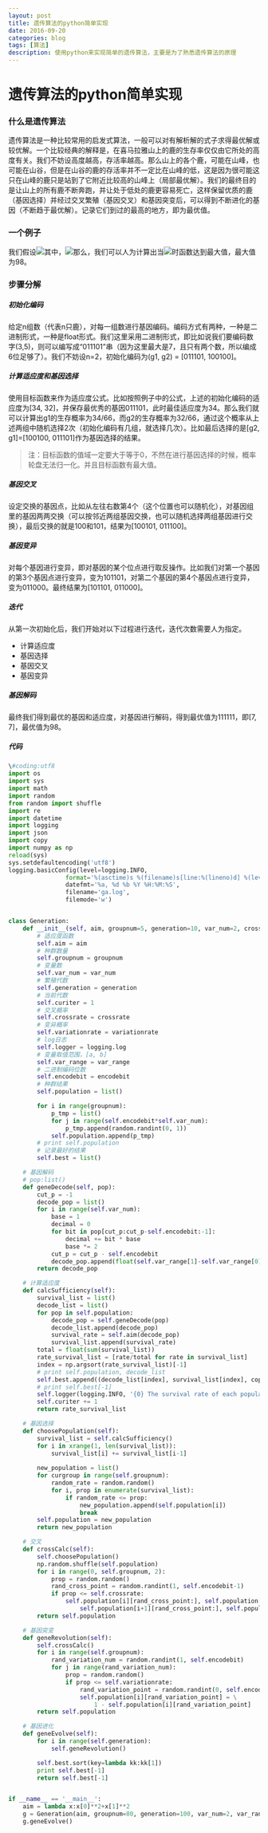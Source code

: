 ```yaml
--- 
layout: post 
title: 遗传算法的python简单实现
date: 2016-09-20 
categories: blog 
tags: [算法] 
description: 使用python来实现简单的遗传算法，主要是为了熟悉遗传算法的原理
--- 
```


# 遗传算法的python简单实现

### 什么是遗传算法

遗传算法是一种比较常用的启发式算法，一般可以对有解析解的式子求得最优解或较优解。一个比较经典的解释是，在喜马拉雅山上的鹿的生存率仅仅由它所处的高度有关。我们不妨设高度越高，存活率越高。那么山上的各个鹿，可能在山峰，也可能在山谷，但是在山谷的鹿的存活率并不一定比在山峰的低，这是因为很可能这只在山峰的鹿只是站到了它附近比较高的山峰上（局部最优解）。我们的最终目的是让山上的所有鹿不断奔跑，并让处于低处的鹿更容易死亡，这样保留优质的鹿（基因选择）并经过交叉繁殖（基因交叉）和基因突变后，可以得到不断进化的基因（不断趋于最优解）。记录它们到过的最高的地方，即为最优值。


### 一个例子

我们假设<img src="http://chart.googleapis.com/chart?cht=tx&chl=$f(x_1,x_2)=x_1^2 + x_2^2$" style="border:none;">其中，<img src="http://chart.googleapis.com/chart?cht=tx&chl=$x\subseteq	[0,7],y\subseteq[0,7]$" style="border:none;">那么，我们可以人为计算出当<img src="http://chart.googleapis.com/chart?cht=tx&chl=$x_1=8 and x_2=8$" style="border:none;">时函数达到最大值，最大值为98。

### 步骤分解

##### 初始化编码

给定n组数（代表n只鹿），对每一组数进行基因编码。编码方式有两种，一种是二进制形式，一种是float形式。我们这里采用二进制形式，即比如说我们要编码数字(3,5)，则可以编写成“011101”串（因为这里最大是7，且只有两个数，所以编成6位足够了）。我们不妨设n=2，初始化编码为(g1, g2) = [011101, 100100]。

##### 计算适应度和基因选择

使用目标函数来作为适应度公式。比如按照例子中的公式，上述的初始化编码的适应度为[34, 32]，并保存最优秀的基因011101，此时最佳适应度为34。那么我们就可以计算出g1的生存概率为34/66，而g2的生存概率为32/66，通过这个概率从上述两组中随机选择2次（初始化编码有几组，就选择几次）。比如最后选择的是[g2, g1]=[100100, 011101]作为基因选择的结果。

> 注：目标函数的值域一定要大于等于0，不然在进行基因选择的时候，概率轮盘无法归一化。并且目标函数有最大值。

##### 基因交叉

设定交换的基因点，比如从左往右数第4个（这个位置也可以随机化），对基因组里的基因两两交换（可以按邻近两组基因交换，也可以随机选择两组基因进行交换），最后交换的就是100和101，结果为[100101, 011100]。

##### 基因变异

对每个基因进行变异，即对基因的某个位点进行取反操作。比如我们对第一个基因的第3个基因点进行变异，变为101101，对第二个基因的第4个基因点进行变异，变为011000。最终结果为[101101, 011000]。

##### 迭代

从第一次初始化后，我们开始对以下过程进行迭代，迭代次数需要人为指定。

* 计算适应度
* 基因选择
* 基因交叉
* 基因变异

##### 基因解码
最终我们得到最优的基因和适应度，对基因进行解码，得到最优值为111111，即[7, 7]，最优值为98。

##### 代码

```python
\#coding:utf8
import os
import sys
import math
import random
from random import shuffle
import re
import datetime
import logging
import json
import copy
import numpy as np
reload(sys)
sys.setdefaultencoding('utf8')
logging.basicConfig(level=logging.INFO,
                format='%(asctime)s %(filename)s[line:%(lineno)d] %(levelname)s %(message)s',
                datefmt='%a, %d %b %Y %H:%M:%S',
                filename='ga.log',
                filemode='w')


class Generation:
    def __init__(self, aim, groupnum=5, generation=10, var_num=2, crossrate=0.9, variationrate=0.9, var_range=[0, 8], encodebit=5):
        # 适应度函数
        self.aim = aim
        # 种群数量
        self.groupnum = groupnum
        # 变量数
        self.var_num = var_num
        # 繁殖代数
        self.generation = generation
        # 当前代数
        self.curiter = 1
        # 交叉概率
        self.crossrate = crossrate
        # 变异概率
        self.variationrate = variationrate
        # log日志
        self.logger = logging.log
        # 变量取值范围，[a, b]
        self.var_range = var_range
        # 二进制编码位数
        self.encodebit = encodebit
        # 种群结果
        self.population = list()

        for i in range(groupnum):
            p_tmp = list()
            for j in range(self.encodebit*self.var_num):
                p_tmp.append(random.randint(0, 1))
            self.population.append(p_tmp)
        # print self.population
        # 记录最好的结果
        self.best = list()

    # 基因解码
    # pop:list()
    def geneDecode(self, pop):
        cut_p = -1
        decode_pop = list()
        for i in range(self.var_num):
            base = 1
            decimal = 0
            for bit in pop[cut_p:cut_p-self.encodebit:-1]:
                decimal += bit * base
                base *= 2
            cut_p = cut_p - self.encodebit
            decode_pop.append(float(self.var_range[1]-self.var_range[0])*decimal/(2**self.encodebit-1) + self.var_range[0])
        return decode_pop

    # 计算适应度
    def calcSufficiency(self):
        survival_list = list()
        decode_list = list()
        for pop in self.population:
            decode_pop = self.geneDecode(pop)
            decode_list.append(decode_pop)
            survival_rate = self.aim(decode_pop)
            survival_list.append(survival_rate)
        total = float(sum(survival_list))
        rate_survival_list = [rate/total for rate in survival_list]
        index = np.argsort(rate_survival_list)[-1]
        # print self.population, decode_list
        self.best.append((decode_list[index], survival_list[index], copy.copy(self.population[index])))
        # print self.best[-1]
        self.logger(logging.INFO, '{0} The survival rate of each population is: '.format(self.curiter) + '\n' + json.dumps(rate_survival_list))
        self.curiter += 1
        return rate_survival_list

    # 基因选择
    def choosePopulation(self):
        survival_list = self.calcSufficiency()
        for i in xrange(1, len(survival_list)):
            survival_list[i] += survival_list[i-1]
        
        new_population = list()
        for curgroup in range(self.groupnum):
            random_rate = random.random()
            for i, prop in enumerate(survival_list):
                if random_rate <= prop:
                    new_population.append(self.population[i])
                    break
        self.population = new_population
        return new_population

    # 交叉
    def crossCalc(self):
        self.choosePopulation()
        np.random.shuffle(self.population)
        for i in range(0, self.groupnum, 2):
            prop = random.random()
            rand_cross_point = random.randint(1, self.encodebit-1)
            if prop <= self.crossrate:
                self.population[i][rand_cross_point:], self.population[i+1][rand_cross_point:] = \
                    self.population[i+1][rand_cross_point:], self.population[i][rand_cross_point:]
        return self.population

    # 基因突变
    def geneRevolution(self):
        self.crossCalc()
        for i in range(self.groupnum):
            rand_variation_num = random.randint(1, self.encodebit)
            for j in range(rand_variation_num):
                prop = random.random()
                if prop <= self.variationrate:
                    rand_variation_point = random.randint(0, self.encodebit-1)
                    self.population[i][rand_variation_point] = \
                        1 - self.population[i][rand_variation_point]
        return self.population

    # 基因进化
    def geneEvolve(self):
        for i in range(self.generation):
            self.geneRevolution()

        self.best.sort(key=lambda kk:kk[1])
        print self.best[-1]
        return self.best[-1]


if __name__ == '__main__':
    aim = lambda x:x[0]**2+x[1]**2
    g = Generation(aim, groupnum=80, generation=100, var_num=2, var_range=[0, 7], encodebit=5)
    g.geneEvolve()
```




